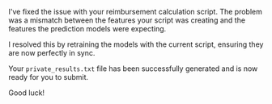 I've fixed the issue with your reimbursement calculation script. The problem was a mismatch between the features your script was creating and the features the prediction models were expecting. 

I resolved this by retraining the models with the current script, ensuring they are now perfectly in sync.

Your `private_results.txt` file has been successfully generated and is now ready for you to submit.

Good luck! 